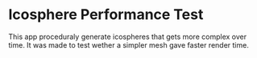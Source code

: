 # Icosphere Performance Test

This app proceduraly generate icospheres that gets more complex over time. It was made to test wether a simpler mesh gave faster render time.
